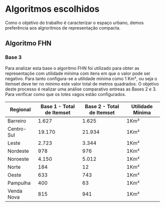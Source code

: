 # Algoritmos escolhidos
Como o objetivo do trabalho é caracterizar o espaço urbano, demos preferência aos algroritmos de representação compacta. 

## Algoritmo FHN
### Base 3
Para analizar esta base o algoritmo FHN foi utilizado para obter as representaçõe com utilidade mínima com itens em que o valor pode ser negativo. Para tanto configura-se a utilidade mínima como 1 Km², ou seja o itemset deve ter no mínimo este valor total de metros quadrados.
O objetivo deste processo é realizar uma análise comparativo entreas as Bases 2 e 3. Para verificar como que os lotes vagos estão configurados.

Regional| Base 1 - Total de Itemset| Base 2 - Total de Itemset | Utilidade Mínima
--|--|--|--
Barreiro| 1.627 | 1.625 | 1Km²
Centro-Sul| 19.170 | 21.934 | 1Km²
Leste| 2.723| 3.344 | 1Km²
Nordeste| 978 | 976 | 1Km²
Noroeste|4.150 | 5.012 | 1Km²
Norte|184|12 | 1Km²
Oeste|633|743 | 1Km²
Pampulha|400|63 | 1Km²
Venda Nova| 815 |941| 1Km²



